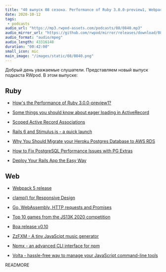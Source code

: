 ```yaml
---
title: "40 выпуск 08 сезона. Performance of Ruby 3.0.0-preview1, Webpack 5, Rails 6 and Stimulus.js, ZzFXM, Npmx, Volta и прочее"
date: 2020-10-12
tags:
 - podcasts
audio_url: "https://mp3.rwpod-assets.com/podcasts/08/0840.mp3"
audio_mirror_url: "https://github.com/rwpod/mirror/releases/download/08.40/0840.mp3"
audio_format: "audio/mpeg"
audio_length: 43316148
duration: "00:42:00"
small_icon: mic
main_image: "/images/static/08/0840.png"
---
```


Добрый день уважаемые слушатели. Представляем новый выпуск подкаста RWpod. В этом выпуске:

## Ruby

 - [How's the Performance of Ruby 3.0.0-preview1?](https://www.fastruby.io/blog/rails/performance/ruby/hows-the-performance-of-ruby-3.0.0-preview1.html)
 - [Some things you should know about eager loading in ActiveRecord](https://lipanski.com/posts/activerecord-eager-loading)
 - [Scoped Active Record Associations](https://remimercier.com/scoped-active-record-associations/)
 - [Rails 6 and Stimulus.js - a quick launch](https://longliveruby.com/articles/rails-6-stimulus-js)


 - [Why You Should Migrate your Heroku Postgres Database to AWS RDS](https://pawelurbanek.com/heroku-postgres-aws-rds)
 - [How to Fix PostgreSQL Performance Issues with PG Extras](https://pawelurbanek.com/postgresql-fix-performance)
 - [Deploy Your Rails App the Easy Way](https://getkuby.io/)

## Web

 - [Webpack 5 release](https://webpack.js.org/blog/2020-10-10-webpack-5-release/)
 - [clamp() for Responsive Design](https://calebhearth.com/clamp-for-responsive-design)
 - [Go, WebAssembly, HTTP requests and Promises](https://withblue.ink/2020/10/03/go-webassembly-http-requests-and-promises.html)
 - [Top 10 games from the JS13K 2020 competition](https://github.blog/2020-10-11-top-ten-games-from-the-js13k-2020-competition/)


 - [Boa release v0.10](https://boa-dev.github.io/2020/10/02/boa-release-10.html)
 - [ZzFXM - A tiny JavaScipt music generator](https://keithclark.co.uk/articles/zzfxm/)
 - [Npmx - an advanced CLI interface for npm](https://github.com/terminal-junkies/npmx)
 - [Volta - hassle-free way to manage your JavaScript command-line tools](https://volta.sh/)

READMORE
